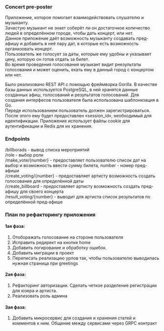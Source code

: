 ### Concert pre-poster

Приложение, которое помогает взаимодействовать слушателю и музыканту.  
Зачастую музыкант не знает соберёт ли он достаточное количество людей в определённом городе, чтобы дать концерт, или нет.  
Данное приложение даёт возможность музыканту создавать пред-афишу и добавить в неё пару дат, в которые есть возможность организовать концерт.  
Пользователь же голосует за даты, которые ему удобны и указывает цену, которую он готов отдать за билет.  
Во время проведения голосования музыкант видит рнезультаты голосования и может оценить, ехать ему в данный город с концертом или нет.

Было реализовано REST API с помощью фреймворка Gorilla. В качестве базы данных используется PostgreSQL, в ней хранятся данные созданных афиш, голосований и результатов голосований. Для создания интерфесов пользователя была использована шаблонизация в Go.  
Переде использованием пользователь должен зарегистрироваться. После этого ему будет предоставлен «session_id», необходимый для идентификации. Приложение использует файлы cookie для аутентификации и Redis для их хранения.

### Endpoints

/billborads - вывод списка мероприятий  
/role - выбор роли  
/make_vote/{number} - предоставляет пользователю список дат на выбор и возможность ввести сумму билета, number - номер пред-афиши  
/create_voting/{number} - предоставляет артисту возможность создать голосование для определённой даты  
/create_billboard - предоставляет артисту возможность создать пред-афишу для своего концерта  
/result_voting/{number} - выводит для артиста список результатов по определённой пред-афише


### План по рефакторингу приложения

#### 1ая фаза:
1) Отоборажать голосование на стороне пользователя
2) Исправить редирект на кнопке home
3) Добавить логирование и обработку ошибок.
4) Добавить миграции в проект
5) Переписать реализацию урлов так, чтобы пользователю выводилась нужная страница при greetings

#### 2ая фаза:
1) Рефакторинг авторизации. Сделать четкое разделение регистрации для юзера и артиста.  
2) Реализовать роль админа

#### 3ая фаза:
1) Добавить микросервис для создания и хранения статей и комментов к ним. Общение между сервисами через GRPC контракт
